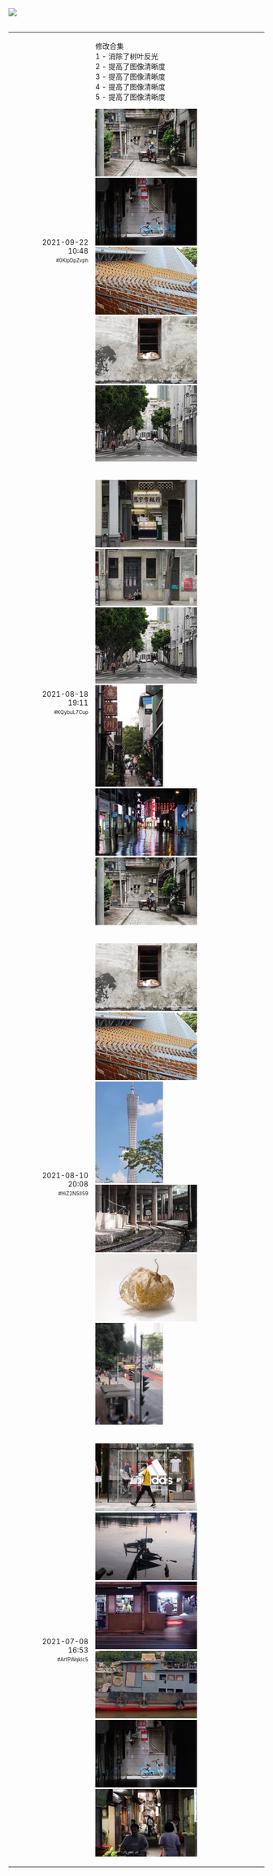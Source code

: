 ![](src/cover.webp)

<table width="100%" border="0" cellpadding="30" cellspacing="0" bgcolor="transparent" align="left" frame="void">

<tr data-timestamp="1632278905.536849" data-id="0KlpDpZvph">
<td width="150" align="right">2021-09-22<br>10:48<br><sup><sub>#0KlpDpZvph</sub></sup></td>
<td><p>
修改合集<br>
1 - 消除了树叶反光<br>
2 - 提高了图像清晰度<br>
3 - 提高了图像清晰度<br>
4 - 提高了图像清晰度<br>
5 - 提高了图像清晰度</p><p>
<a href="src/eG8p8ZdmRr.jpg?raw=true"><img src="thumbnail/eG8p8ZdmRr_large.webp"></a>
<a href="src/YPYdSMFAHx.jpg?raw=true"><img src="thumbnail/YPYdSMFAHx_large.webp"></a>
<a href="src/0mVryGUZtk.jpg?raw=true"><img src="thumbnail/0mVryGUZtk_large.webp"></a>
<a href="src/wMq5eZLI9J.jpg?raw=true"><img src="thumbnail/wMq5eZLI9J_large.webp"></a>
<a href="src/ixaVLbaHXi.jpg?raw=true"><img src="thumbnail/ixaVLbaHXi_large.webp"></a></p>
</td><!-- ITEM-END -->
</tr>

<tr data-timestamp="1629285109.429067" data-id="KQybuL7Cup">
<td width="150" align="right">2021-08-18<br>19:11<br><sup><sub>#KQybuL7Cup</sub></sup></td>
<td><p>
<a href="src/UooJOHJA4J.jpg?raw=true"><img src="thumbnail/UooJOHJA4J_large.webp"></a>
<a href="src/ikZwqma1HJ.jpg?raw=true"><img src="thumbnail/ikZwqma1HJ_large.webp"></a>
<a href="src/OMDqCm2InH.jpg?raw=true"><img src="thumbnail/OMDqCm2InH_large.webp"></a>
<a href="src/0AIbp21Lqe.jpg?raw=true"><img src="thumbnail/0AIbp21Lqe_large.webp"></a>
<a href="src/0mTI1xOJte.jpg?raw=true"><img src="thumbnail/0mTI1xOJte_large.webp"></a>
<a href="src/2HHFBfAe9m.jpg?raw=true"><img src="thumbnail/2HHFBfAe9m_large.webp"></a></p>
</td><!-- ITEM-END -->
</tr>

<tr data-timestamp="1628597333.786822" data-id="HiZ2N5lI59">
<td width="150" align="right">2021-08-10<br>20:08<br><sup><sub>#HiZ2N5lI59</sub></sup></td>
<td><p>
<a href="src/eOmUDOIbwE.jpg?raw=true"><img src="thumbnail/eOmUDOIbwE_large.webp"></a>
<a href="src/Ogt3L50cdy.jpg?raw=true"><img src="thumbnail/Ogt3L50cdy_large.webp"></a>
<a href="src/22a5ytpjuL.jpg?raw=true"><img src="thumbnail/22a5ytpjuL_large.webp"></a>
<a href="src/kOqJfNeGFy.jpg?raw=true"><img src="thumbnail/kOqJfNeGFy_large.webp"></a>
<a href="src/k4tmMKk7S5.jpg?raw=true"><img src="thumbnail/k4tmMKk7S5_large.webp"></a>
<a href="src/oGPy27WOid.jpg?raw=true"><img src="thumbnail/oGPy27WOid_large.webp"></a></p>
</td><!-- ITEM-END -->
</tr>

<tr data-timestamp="1625734416.561211" data-id="ArfPWqkIc5">
<td width="150" align="right">2021-07-08<br>16:53<br><sup><sub>#ArfPWqkIc5</sub></sup></td>
<td><p>
<a href="src/U9qC26I7Ea.jpg?raw=true"><img src="thumbnail/U9qC26I7Ea_large.webp"></a>
<a href="src/K5hpcvUE1e.jpg?raw=true"><img src="thumbnail/K5hpcvUE1e_large.webp"></a>
<a href="src/eVlMfRjctD.jpg?raw=true"><img src="thumbnail/eVlMfRjctD_large.webp"></a>
<a href="src/8oeWwiBeUx.jpg?raw=true"><img src="thumbnail/8oeWwiBeUx_large.webp"></a>
<a href="src/40n0CwYfMc.jpg?raw=true"><img src="thumbnail/40n0CwYfMc_large.webp"></a>
<a href="src/46ekJ9LIfJ.jpg?raw=true"><img src="thumbnail/46ekJ9LIfJ_large.webp"></a></p>
</td><!-- ITEM-END -->
</tr>


</table><!-- IDLERY-END -->